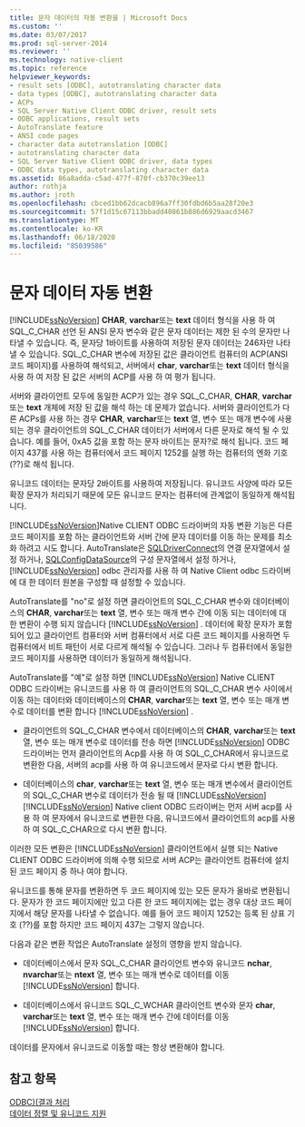 ```yaml
---
title: 문자 데이터의 자동 변환을 | Microsoft Docs
ms.custom: ''
ms.date: 03/07/2017
ms.prod: sql-server-2014
ms.reviewer: ''
ms.technology: native-client
ms.topic: reference
helpviewer_keywords:
- result sets [ODBC], autotranslating character data
- data types [ODBC], autotranslating character data
- ACPs
- SQL Server Native Client ODBC driver, result sets
- ODBC applications, result sets
- AutoTranslate feature
- ANSI code pages
- character data autotranslation [ODBC]
- autotranslating character data
- SQL Server Native Client ODBC driver, data types
- ODBC data types, autotranslating character data
ms.assetid: 86a8adda-c5ad-477f-870f-cb370c39ee13
author: rothja
ms.author: jroth
ms.openlocfilehash: cbced1bb62dcacb896a7ff30fdbd6b5aa28f20e3
ms.sourcegitcommit: 57f1d15c67113bbadd40861b886d6929aacd3467
ms.translationtype: MT
ms.contentlocale: ko-KR
ms.lasthandoff: 06/18/2020
ms.locfileid: "85039586"
---
```

# <a name="autotranslation-of-character-data"></a>문자 데이터 자동 변환
  [!INCLUDE[ssNoVersion](../../includes/ssnoversion-md.md)] **CHAR**, **varchar**또는 **text** 데이터 형식을 사용 하 여 SQL_C_CHAR 선언 된 ANSI 문자 변수와 같은 문자 데이터는 제한 된 수의 문자만 나타낼 수 있습니다. 즉, 문자당 1바이트를 사용하여 저장된 문자 데이터는 246자만 나타낼 수 있습니다. SQL_C_CHAR 변수에 저장된 값은 클라이언트 컴퓨터의 ACP(ANSI 코드 페이지)를 사용하여 해석되고, 서버에서 **char**, **varchar**또는 **text** 데이터 형식을 사용 하 여 저장 된 값은 서버의 ACP를 사용 하 여 평가 됩니다.  
  
 서버와 클라이언트 모두에 동일한 ACP가 있는 경우 SQL_C_CHAR, **CHAR**, **varchar**또는 **text** 개체에 저장 된 값을 해석 하는 데 문제가 없습니다. 서버와 클라이언트가 다른 ACPs를 사용 하는 경우 **CHAR**, **varchar**또는 **text** 열, 변수 또는 매개 변수에 사용 되는 경우 클라이언트의 SQL_C_CHAR 데이터가 서버에서 다른 문자로 해석 될 수 있습니다. 예를 들어, 0xA5 값을 포함 하는 문자 바이트는 문자?로 해석 됩니다. 코드 페이지 437를 사용 하는 컴퓨터에서 코드 페이지 1252를 실행 하는 컴퓨터의 엔화 기호 (??)로 해석 됩니다.  
  
 유니코드 데이터는 문자당 2바이트를 사용하여 저장됩니다. 유니코드 사양에 따라 모든 확장 문자가 처리되기 때문에 모든 유니코드 문자는 컴퓨터에 관계없이 동일하게 해석됩니다.  
  
 [!INCLUDE[ssNoVersion](../../includes/ssnoversion-md.md)]Native CLIENT ODBC 드라이버의 자동 변환 기능은 다른 코드 페이지를 포함 하는 클라이언트와 서버 간에 문자 데이터를 이동 하는 문제를 최소화 하려고 시도 합니다. AutoTranslate은 [SQLDriverConnect](../native-client-odbc-api/sqldriverconnect.md)의 연결 문자열에서 설정 하거나, [SQLConfigDataSource](../native-client-odbc-api/sqlconfigdatasource.md)의 구성 문자열에서 설정 하거나, [!INCLUDE[ssNoVersion](../../includes/ssnoversion-md.md)] odbc 관리자를 사용 하 여 Native Client odbc 드라이버에 대 한 데이터 원본을 구성할 때 설정할 수 있습니다.  
  
 AutoTranslate를 "no"로 설정 하면 클라이언트의 SQL_C_CHAR 변수와 데이터베이스의 **CHAR**, **varchar**또는 **text** 열, 변수 또는 매개 변수 간에 이동 되는 데이터에 대 한 변환이 수행 되지 않습니다 [!INCLUDE[ssNoVersion](../../includes/ssnoversion-md.md)] . 데이터에 확장 문자가 포함되어 있고 클라이언트 컴퓨터와 서버 컴퓨터에서 서로 다른 코드 페이지를 사용하면 두 컴퓨터에서 비트 패턴이 서로 다르게 해석될 수 있습니다. 그러나 두 컴퓨터에서 동일한 코드 페이지를 사용하면 데이터가 동일하게 해석됩니다.  
  
 AutoTranslate를 "예"로 설정 하면 [!INCLUDE[ssNoVersion](../../includes/ssnoversion-md.md)] Native CLIENT ODBC 드라이버는 유니코드를 사용 하 여 클라이언트의 SQL_C_CHAR 변수 사이에서 이동 하는 데이터와 데이터베이스의 **CHAR**, **varchar**또는 **text** 열, 변수 또는 매개 변수로 데이터를 변환 합니다 [!INCLUDE[ssNoVersion](../../includes/ssnoversion-md.md)] .  
  
-   클라이언트의 SQL_C_CHAR 변수에서 데이터베이스의 **CHAR**, **varchar**또는 **text** 열, 변수 또는 매개 변수로 데이터를 전송 하면 [!INCLUDE[ssNoVersion](../../includes/ssnoversion-md.md)] ODBC 드라이버는 먼저 클라이언트의 Acp를 사용 하 여 SQL_C_CHAR에서 유니코드로 변환한 다음, 서버의 acp를 사용 하 여 유니코드에서 문자로 다시 변환 합니다.  
  
-   데이터베이스의 **char**, **varchar**또는 **text** 열, 변수 또는 매개 변수에서 클라이언트의 SQL_C_CHAR 변수로 데이터가 전송 될 때 [!INCLUDE[ssNoVersion](../../includes/ssnoversion-md.md)] [!INCLUDE[ssNoVersion](../../includes/ssnoversion-md.md)] Native client ODBC 드라이버는 먼저 서버 acp를 사용 하 여 문자에서 유니코드로 변환한 다음, 유니코드에서 클라이언트의 acp를 사용 하 여 SQL_C_CHAR으로 다시 변환 합니다.  
  
 이러한 모든 변환은 [!INCLUDE[ssNoVersion](../../includes/ssnoversion-md.md)] 클라이언트에서 실행 되는 Native CLIENT ODBC 드라이버에 의해 수행 되므로 서버 ACP는 클라이언트 컴퓨터에 설치 된 코드 페이지 중 하나 여야 합니다.  
  
 유니코드를 통해 문자를 변환하면 두 코드 페이지에 있는 모든 문자가 올바로 변환됩니다. 문자가 한 코드 페이지에만 있고 다른 한 코드 페이지에는 없는 경우 대상 코드 페이지에서 해당 문자를 나타낼 수 없습니다. 예를 들어 코드 페이지 1252는 등록 된 상표 기호 (??)를 포함 하지만 코드 페이지 437는 그렇지 않습니다.  
  
 다음과 같은 변환 작업은 AutoTranslate 설정의 영향을 받지 않습니다.  
  
-   데이터베이스에서 문자 SQL_C_CHAR 클라이언트 변수와 유니코드 **nchar**, **nvarchar**또는 **ntext** 열, 변수 또는 매개 변수로 데이터를 이동 [!INCLUDE[ssNoVersion](../../includes/ssnoversion-md.md)] 합니다.  
  
-   데이터베이스에서 유니코드 SQL_C_WCHAR 클라이언트 변수와 문자 **char**, **varchar**또는 **text** 열, 변수 또는 매개 변수 간에 데이터를 이동 [!INCLUDE[ssNoVersion](../../includes/ssnoversion-md.md)] 합니다.  
  
 데이터를 문자에서 유니코드로 이동할 때는 항상 변환해야 합니다.  
  
## <a name="see-also"></a>참고 항목  
 [ODBC&#41;&#40;결과 처리](processing-results-odbc.md)   
 [데이터 정렬 및 유니코드 지원](../collations/collation-and-unicode-support.md)  
  
  
